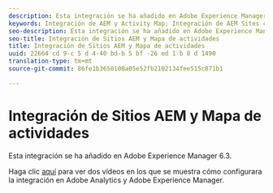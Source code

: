 ```yaml
---
description: Esta integración se ha añadido en Adobe Experience Manager 6.3.
keywords: Integración de AEM y Activity Map; Integración de AEM Sites con Activity Map
seo-description: Esta integración se ha añadido en Adobe Experience Manager 6.3.
seo-title: Integración de Sitios AEM y Mapa de actividades
title: Integración de Sitios AEM y Mapa de actividades
uuid: 22664 cd 9-c 5 d 4-40 bd-b 5 bf -26 ed 1 b 8 d 1490
translation-type: tm+mt
source-git-commit: 86fe1b3650100a05e52fb2102134fee515c871b1

---
```



# Integración de Sitios AEM y Mapa de actividades

Esta integración se ha añadido en Adobe Experience Manager 6.3.

Haga clic [aquí](https://helpx.adobe.com/experience-manager/kt/sites/using/activity-map-feature-video-setup.html) para ver dos vídeos en los que se muestra cómo configurara la integración en Adobe Analytics y Adobe Experience Manager.
